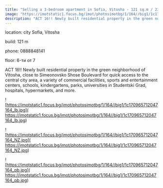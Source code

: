 ```yaml
---
title: "Selling a 3-bedroom apartment in Sofia, Vitosha - 121 sq.m / 230000 EUR :: imot.bg Ad."
image: "https://imotstatic1.focus.bg/imot/photosimotbg/1/164//big1/1c170965712047164_DJ.jpg"
description: "ACT 16!! Newly built residential property in the green neighborhood of Vitosha, close to Simeonovsko Shose Boulevard for quick access to the central city area, a variety of commercial facilities, sports and entertainment centers, schools, kindergartens, parks, universities in Studentski Grad, hospitals, hypermarkets, and more."
---
```


location: city Sofia, Vitosha

build: 121 m

phone: 0888848141

floor: 6-ти от 7

ACT 16!! Newly built residential property in the green neighborhood of Vitosha, close to Simeonovsko Shose Boulevard for quick access to the central city area, a variety of commercial facilities, sports and entertainment centers, schools, kindergartens, parks, universities in Studentski Grad, hospitals, hypermarkets, and more.


![https://imotstatic1.focus.bg/imot/photosimotbg/1/164//big1/1c170965712047164_lb.jpg]( https://imotstatic1.focus.bg/imot/photosimotbg/1/164//big1/1c170965712047164_lb.jpg)


![https://imotstatic1.focus.bg/imot/photosimotbg/1/164//big1/1c170965712047164_NZ.jpg]( https://imotstatic1.focus.bg/imot/photosimotbg/1/164//big1/1c170965712047164_NZ.jpg)


![https://imotstatic1.focus.bg/imot/photosimotbg/1/164//big1/1c170965712047164_pb.jpg]( https://imotstatic1.focus.bg/imot/photosimotbg/1/164//big1/1c170965712047164_pb.jpg)


